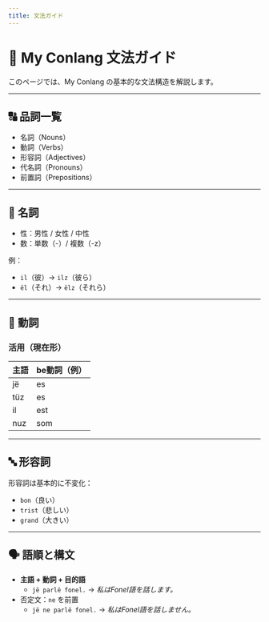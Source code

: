 ```yaml
---
title: 文法ガイド
---
```


# 📖 My Conlang 文法ガイド

このページでは、My Conlang の基本的な文法構造を解説します。

---

## 🔠 品詞一覧

- 名詞（Nouns）
- 動詞（Verbs）
- 形容詞（Adjectives）
- 代名詞（Pronouns）
- 前置詞（Prepositions）

---

## 🧾 名詞

- 性：男性 / 女性 / 中性
- 数：単数（-）/ 複数（-z）

例：
- `il`（彼）→ `ilz`（彼ら）
- `ël`（それ）→ `ëlz`（それら）

---

## 🔧 動詞

### 活用（現在形）

| 主語 | be動詞（例） |
|------|--------------|
| jë   | es           |
| tüz  | es           |
| il   | est          |
| nuz  | som          |

---

## 🔤 形容詞

形容詞は基本的に不変化：

- `bon`（良い）
- `trist`（悲しい）
- `grand`（大きい）

---

## 🗣️ 語順と構文

- **主語 + 動詞 + 目的語**
  - `jë parlë fonel.` → *私はFonel語を話します。*
- 否定文：`ne` を前置
  - `jë ne parlë fonel.` → *私はFonel語を話しません。*

